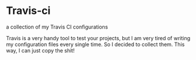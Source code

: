 # Travis-ci
a collection of my Travis CI configurations

Travis is a very handy tool to test your projects, but I am very tired of writing my configuration files every single time.
So I decided to collect them. This way, I can just copy the shit!
